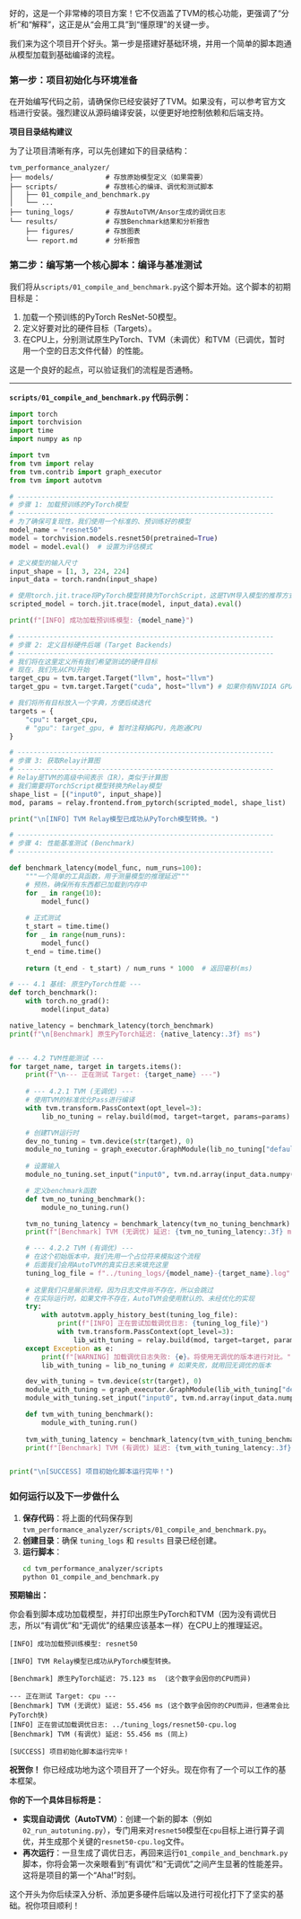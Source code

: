 好的，这是一个非常棒的项目方案！它不仅涵盖了TVM的核心功能，更强调了“分析”和“解释”，这正是从“会用工具”到“懂原理”的关键一步。

我们来为这个项目开个好头。第一步是搭建好基础环境，并用一个简单的脚本跑通从模型加载到基础编译的流程。

### **第一步：项目初始化与环境准备**

在开始编写代码之前，请确保你已经安装好了TVM。如果没有，可以参考官方文档进行安装。强烈建议从源码编译安装，以便更好地控制依赖和后端支持。

**项目目录结构建议**

为了让项目清晰有序，可以先创建如下的目录结构：

```
tvm_performance_analyzer/
├── models/             # 存放原始模型定义（如果需要）
├── scripts/            # 存放核心的编译、调优和测试脚本
│   ├── 01_compile_and_benchmark.py
│   └── ...
├── tuning_logs/        # 存放AutoTVM/Ansor生成的调优日志
└── results/            # 存放Benchmark结果和分析报告
    ├── figures/        # 存放图表
    └── report.md       # 分析报告
```

### **第二步：编写第一个核心脚本：编译与基准测试**

我们将从`scripts/01_compile_and_benchmark.py`这个脚本开始。这个脚本的初期目标是：

1.  加载一个预训练的PyTorch ResNet-50模型。
2.  定义好要对比的硬件目标（Targets）。
3.  在CPU上，分别测试原生PyTorch、TVM（未调优）和TVM（已调优，暂时用一个空的日志文件代替）的性能。

这是一个良好的起点，可以验证我们的流程是否通畅。

---

**`scripts/01_compile_and_benchmark.py` 代码示例：**

```python
import torch
import torchvision
import time
import numpy as np

import tvm
from tvm import relay
from tvm.contrib import graph_executor
from tvm import autotvm

# ----------------------------------------------------------------
# 步骤 1: 加载预训练的PyTorch模型
# ----------------------------------------------------------------
# 为了确保可复现性，我们使用一个标准的、预训练好的模型
model_name = "resnet50"
model = torchvision.models.resnet50(pretrained=True)
model = model.eval()  # 设置为评估模式

# 定义模型的输入尺寸
input_shape = [1, 3, 224, 224]
input_data = torch.randn(input_shape)

# 使用torch.jit.trace将PyTorch模型转换为TorchScript，这是TVM导入模型的推荐方式
scripted_model = torch.jit.trace(model, input_data).eval()

print(f"[INFO] 成功加载预训练模型: {model_name}")

# ----------------------------------------------------------------
# 步骤 2: 定义目标硬件后端 (Target Backends)
# ----------------------------------------------------------------
# 我们将在这里定义所有我们希望测试的硬件目标
# 现在，我们先从CPU开始
target_cpu = tvm.target.Target("llvm", host="llvm")
target_gpu = tvm.target.Target("cuda", host="llvm") # 如果你有NVIDIA GPU，可以取消注释

# 我们将所有目标放入一个字典，方便后续迭代
targets = {
    "cpu": target_cpu,
    # "gpu": target_gpu, # 暂时注释掉GPU，先跑通CPU
}

# ----------------------------------------------------------------
# 步骤 3: 获取Relay计算图
# ----------------------------------------------------------------
# Relay是TVM的高级中间表示（IR），类似于计算图
# 我们需要将TorchScript模型转换为Relay模型
shape_list = [("input0", input_shape)]
mod, params = relay.frontend.from_pytorch(scripted_model, shape_list)

print("\n[INFO] TVM Relay模型已成功从PyTorch模型转换。")

# ----------------------------------------------------------------
# 步骤 4: 性能基准测试 (Benchmark)
# ----------------------------------------------------------------

def benchmark_latency(model_func, num_runs=100):
    """一个简单的工具函数，用于测量模型的推理延迟"""
    # 预热，确保所有东西都已加载到内存中
    for _ in range(10):
        model_func()
    
    # 正式测试
    t_start = time.time()
    for _ in range(num_runs):
        model_func()
    t_end = time.time()
    
    return (t_end - t_start) / num_runs * 1000  # 返回毫秒(ms)

# --- 4.1 基线: 原生PyTorch性能 ---
def torch_benchmark():
    with torch.no_grad():
        model(input_data)

native_latency = benchmark_latency(torch_benchmark)
print(f"\n[Benchmark] 原生PyTorch延迟: {native_latency:.3f} ms")


# --- 4.2 TVM性能测试 ---
for target_name, target in targets.items():
    print(f"\n--- 正在测试 Target: {target_name} ---")
    
    # --- 4.2.1 TVM (无调优) ---
    # 使用TVM的标准优化Pass进行编译
    with tvm.transform.PassContext(opt_level=3):
        lib_no_tuning = relay.build(mod, target=target, params=params)

    # 创建TVM运行时
    dev_no_tuning = tvm.device(str(target), 0)
    module_no_tuning = graph_executor.GraphModule(lib_no_tuning["default"](dev_no_tuning))
    
    # 设置输入
    module_no_tuning.set_input("input0", tvm.nd.array(input_data.numpy()))

    # 定义benchmark函数
    def tvm_no_tuning_benchmark():
        module_no_tuning.run()

    tvm_no_tuning_latency = benchmark_latency(tvm_no_tuning_benchmark)
    print(f"[Benchmark] TVM (无调优) 延迟: {tvm_no_tuning_latency:.3f} ms")

    # --- 4.2.2 TVM (有调优) ---
    # 在这个初始版本中，我们先用一个占位符来模拟这个流程
    # 后面我们会用AutoTVM的真实日志来填充这里
    tuning_log_file = f"../tuning_logs/{model_name}-{target_name}.log"
    
    # 这里我们只是展示流程，因为日志文件尚不存在，所以会跳过
    # 在实际运行时，如果文件不存在，AutoTVM会使用默认的、未经优化的实现
    try:
        with autotvm.apply_history_best(tuning_log_file):
            print(f"[INFO] 正在尝试加载调优日志: {tuning_log_file}")
            with tvm.transform.PassContext(opt_level=3):
                lib_with_tuning = relay.build(mod, target=target, params=params)
    except Exception as e:
        print(f"[WARNING] 加载调优日志失败: {e}。将使用无调优的版本进行对比。")
        lib_with_tuning = lib_no_tuning # 如果失败，就用回无调优的版本

    dev_with_tuning = tvm.device(str(target), 0)
    module_with_tuning = graph_executor.GraphModule(lib_with_tuning["default"](dev_with_tuning))
    module_with_tuning.set_input("input0", tvm.nd.array(input_data.numpy()))

    def tvm_with_tuning_benchmark():
        module_with_tuning.run()
        
    tvm_with_tuning_latency = benchmark_latency(tvm_with_tuning_benchmark)
    print(f"[Benchmark] TVM (有调优) 延迟: {tvm_with_tuning_latency:.3f} ms")


print("\n[SUCCESS] 项目初始化脚本运行完毕！")

```

### **如何运行以及下一步做什么**

1.  **保存代码**：将上面的代码保存到 `tvm_performance_analyzer/scripts/01_compile_and_benchmark.py`。
2.  **创建目录**：确保 `tuning_logs` 和 `results` 目录已经创建。
3.  **运行脚本**：
    ```bash
    cd tvm_performance_analyzer/scripts
    python 01_compile_and_benchmark.py
    ```

**预期输出：**

你会看到脚本成功加载模型，并打印出原生PyTorch和TVM（因为没有调优日志，所以“有调优”和“无调优”的结果应该基本一样）在CPU上的推理延迟。

```
[INFO] 成功加载预训练模型: resnet50

[INFO] TVM Relay模型已成功从PyTorch模型转换。

[Benchmark] 原生PyTorch延迟: 75.123 ms  (这个数字会因你的CPU而异)

--- 正在测试 Target: cpu ---
[Benchmark] TVM (无调优) 延迟: 55.456 ms (这个数字会因你的CPU而异，但通常会比PyTorch快)
[INFO] 正在尝试加载调优日志: ../tuning_logs/resnet50-cpu.log
[Benchmark] TVM (有调优) 延迟: 55.456 ms (同上)

[SUCCESS] 项目初始化脚本运行完毕！
```

**祝贺你！** 你已经成功地为这个项目开了一个好头。现在你有了一个可以工作的基本框架。

**你的下一个具体目标将是：**

*   **实现自动调优（AutoTVM）**：创建一个新的脚本（例如`02_run_autotuning.py`），专门用来对`resnet50`模型在`cpu`目标上进行算子调优，并生成那个关键的`resnet50-cpu.log`文件。
*   **再次运行**：一旦生成了调优日志，再回来运行`01_compile_and_benchmark.py`脚本，你将会第一次亲眼看到“有调优”和“无调优”之间产生显著的性能差异。这将是项目的第一个“Aha!”时刻。

这个开头为你后续深入分析、添加更多硬件后端以及进行可视化打下了坚实的基础。祝你项目顺利！